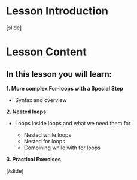 # Lesson Introduction
[slide]

# Lesson Content

## In this lesson you will learn:

**1. More complex For-loops with a Special Step**

- Syntax and overview

**2. Nested loops**

- Loops inside loops and what we need them for

  * Nested while loops
  * Nested for loops
  * Combining while with for loops

**3. Practical Exercises**




[/slide]